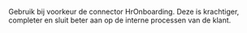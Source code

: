 Gebruik bij voorkeur de connector HrOnboarding. Deze is krachtiger, completer en sluit beter aan op de interne processen van de klant.